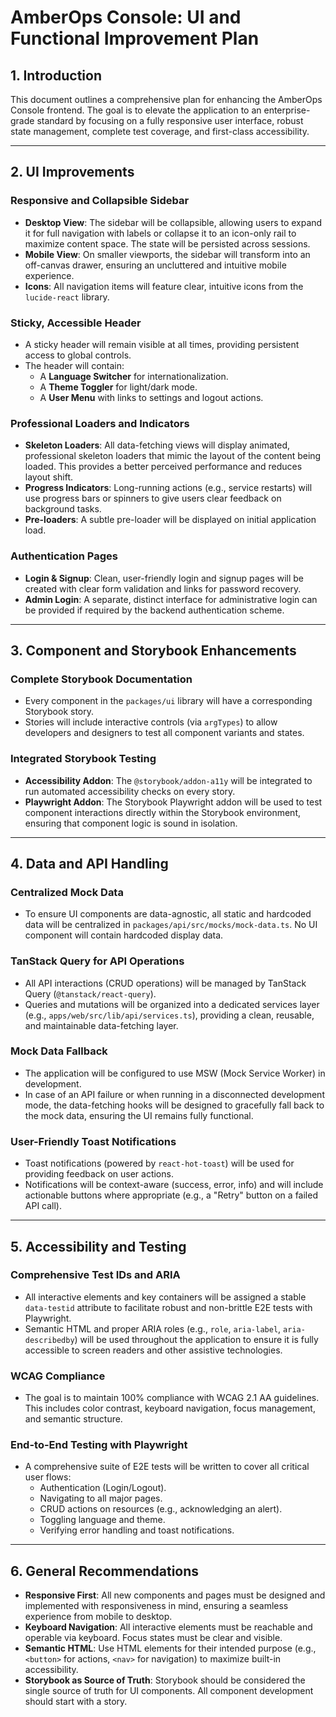 # AmberOps Console: UI and Functional Improvement Plan

## 1. Introduction

This document outlines a comprehensive plan for enhancing the AmberOps Console frontend. The goal is to elevate the application to an enterprise-grade standard by focusing on a fully responsive user interface, robust state management, complete test coverage, and first-class accessibility.

---

## 2. UI Improvements

### Responsive and Collapsible Sidebar

-   **Desktop View**: The sidebar will be collapsible, allowing users to expand it for full navigation with labels or collapse it to an icon-only rail to maximize content space. The state will be persisted across sessions.
-   **Mobile View**: On smaller viewports, the sidebar will transform into an off-canvas drawer, ensuring an uncluttered and intuitive mobile experience.
-   **Icons**: All navigation items will feature clear, intuitive icons from the `lucide-react` library.

### Sticky, Accessible Header

-   A sticky header will remain visible at all times, providing persistent access to global controls.
-   The header will contain:
    -   A **Language Switcher** for internationalization.
    -   A **Theme Toggler** for light/dark mode.
    -   A **User Menu** with links to settings and logout actions.

### Professional Loaders and Indicators

-   **Skeleton Loaders**: All data-fetching views will display animated, professional skeleton loaders that mimic the layout of the content being loaded. This provides a better perceived performance and reduces layout shift.
-   **Progress Indicators**: Long-running actions (e.g., service restarts) will use progress bars or spinners to give users clear feedback on background tasks.
-   **Pre-loaders**: A subtle pre-loader will be displayed on initial application load.

### Authentication Pages

-   **Login & Signup**: Clean, user-friendly login and signup pages will be created with clear form validation and links for password recovery.
-   **Admin Login**: A separate, distinct interface for administrative login can be provided if required by the backend authentication scheme.

---

## 3. Component and Storybook Enhancements

### Complete Storybook Documentation

-   Every component in the `packages/ui` library will have a corresponding Storybook story.
-   Stories will include interactive controls (via `argTypes`) to allow developers and designers to test all component variants and states.

### Integrated Storybook Testing

-   **Accessibility Addon**: The `@storybook/addon-a11y` will be integrated to run automated accessibility checks on every story.
-   **Playwright Addon**: The Storybook Playwright addon will be used to test component interactions directly within the Storybook environment, ensuring that component logic is sound in isolation.

---

## 4. Data and API Handling

### Centralized Mock Data

-   To ensure UI components are data-agnostic, all static and hardcoded data will be centralized in `packages/api/src/mocks/mock-data.ts`. No UI component will contain hardcoded display data.

### TanStack Query for API Operations

-   All API interactions (CRUD operations) will be managed by TanStack Query (`@tanstack/react-query`).
-   Queries and mutations will be organized into a dedicated services layer (e.g., `apps/web/src/lib/api/services.ts`), providing a clean, reusable, and maintainable data-fetching layer.

### Mock Data Fallback

-   The application will be configured to use MSW (Mock Service Worker) in development.
-   In case of an API failure or when running in a disconnected development mode, the data-fetching hooks will be designed to gracefully fall back to the mock data, ensuring the UI remains fully functional.

### User-Friendly Toast Notifications

-   Toast notifications (powered by `react-hot-toast`) will be used for providing feedback on user actions.
-   Notifications will be context-aware (success, error, info) and will include actionable buttons where appropriate (e.g., a "Retry" button on a failed API call).

---

## 5. Accessibility and Testing

### Comprehensive Test IDs and ARIA

-   All interactive elements and key containers will be assigned a stable `data-testid` attribute to facilitate robust and non-brittle E2E tests with Playwright.
-   Semantic HTML and proper ARIA roles (e.g., `role`, `aria-label`, `aria-describedby`) will be used throughout the application to ensure it is fully accessible to screen readers and other assistive technologies.

### WCAG Compliance

-   The goal is to maintain 100% compliance with WCAG 2.1 AA guidelines. This includes color contrast, keyboard navigation, focus management, and semantic structure.

### End-to-End Testing with Playwright

-   A comprehensive suite of E2E tests will be written to cover all critical user flows:
    -   Authentication (Login/Logout).
    -   Navigating to all major pages.
    -   CRUD actions on resources (e.g., acknowledging an alert).
    -   Toggling language and theme.
    -   Verifying error handling and toast notifications.

---

## 6. General Recommendations

-   **Responsive First**: All new components and pages must be designed and implemented with responsiveness in mind, ensuring a seamless experience from mobile to desktop.
-   **Keyboard Navigation**: All interactive elements must be reachable and operable via keyboard. Focus states must be clear and visible.
-   **Semantic HTML**: Use HTML elements for their intended purpose (e.g., `<button>` for actions, `<nav>` for navigation) to maximize built-in accessibility.
-   **Storybook as Source of Truth**: Storybook should be considered the single source of truth for UI components. All component development should start with a story.